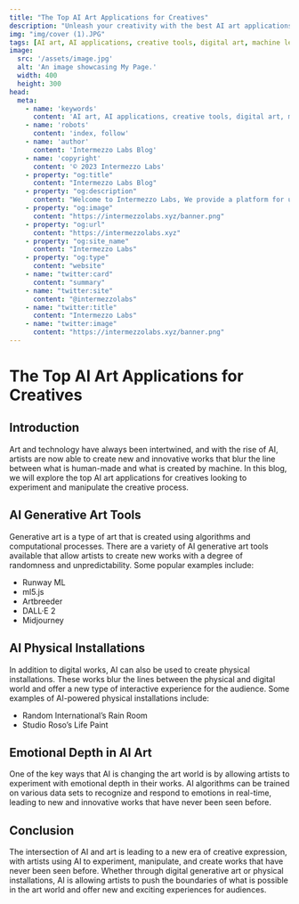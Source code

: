 ```yaml
---
title: "The Top AI Art Applications for Creatives"
description: "Unleash your creativity with the best AI art applications on the market. Find the perfect software for your next project."
img: "img/cover (1).JPG"
tags: [AI art, AI applications, creative tools, digital art, machine learning, generative art, computer vision, AI-generated art, AI-powered creativity, AI-assisted art]
image:
  src: '/assets/image.jpg'
  alt: 'An image showcasing My Page.'
  width: 400
  height: 300
head:
  meta:
    - name: 'keywords'
      content: 'AI art, AI applications, creative tools, digital art, machine learning, generative art, computer vision, AI-generated art, AI-powered creativity, AI-assisted art'
    - name: 'robots'
      content: 'index, follow'
    - name: 'author'
      content: 'Intermezzo Labs Blog'
    - name: 'copyright'
      content: '© 2023 Intermezzo Labs'
    - property: "og:title"
      content: "Intermezzo Labs Blog"
    - property: "og:description"
      content: "Welcome to Intermezzo Labs, We provide a platform for users to create, manage and trade digital assets. These platforms can be used for a variety of purposes, such as gaming, collectibles, and e-commerce. Intermezzo Labs is for anyone who wants to leverage blockchain technology."
    - property: "og:image"
      content: "https://intermezzolabs.xyz/banner.png"
    - property: "og:url"
      content: "https://intermezzolabs.xyz"
    - property: "og:site_name"
      content: "Intermezzo Labs"
    - property: "og:type"
      content: "website"
    - name: "twitter:card"
      content: "summary"
    - name: "twitter:site"
      content: "@intermezzolabs"
    - name: "twitter:title"
      content: "Intermezzo Labs"
    - name: "twitter:image"
      content: "https://intermezzolabs.xyz/banner.png"
---
```


# The Top AI Art Applications for Creatives

## Introduction
Art and technology have always been intertwined, and with the rise of AI, artists are now able to create new and innovative works that blur the line between what is human-made and what is created by machine. In this blog, we will explore the top AI art applications for creatives looking to experiment and manipulate the creative process.

## AI Generative Art Tools
Generative art is a type of art that is created using algorithms and computational processes. There are a variety of AI generative art tools available that allow artists to create new works with a degree of randomness and unpredictability. Some popular examples include:
- Runway ML
- ml5.js
- Artbreeder
- DALL·E 2
- Midjourney 

## AI Physical Installations
In addition to digital works, AI can also be used to create physical installations. These works blur the lines between the physical and digital world and offer a new type of interactive experience for the audience. Some examples of AI-powered physical installations include:
- Random International’s Rain Room
- Studio Roso’s Life Paint

## Emotional Depth in AI Art
One of the key ways that AI is changing the art world is by allowing artists to experiment with emotional depth in their works. AI algorithms can be trained on various data sets to recognize and respond to emotions in real-time, leading to new and innovative works that have never been seen before.

## Conclusion
The intersection of AI and art is leading to a new era of creative expression, with artists using AI to experiment, manipulate, and create works that have never been seen before. Whether through digital generative art or physical installations, AI is allowing artists to push the boundaries of what is possible in the art world and offer new and exciting experiences for audiences.
